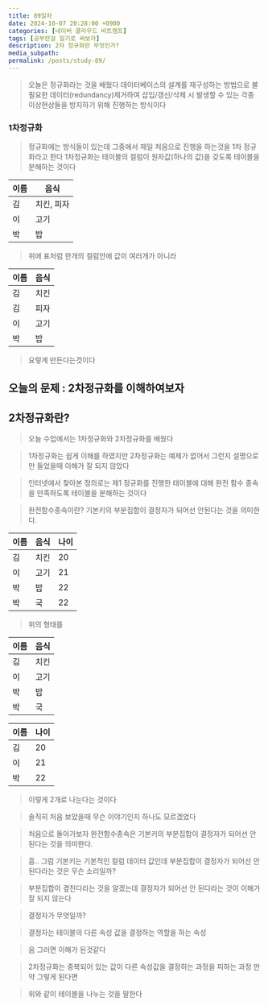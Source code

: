 ```yaml
---
title: 89일차
date: 2024-10-07 20:28:00 +0900
categories: [네이버 클라우드 비트캠프]
tags: [공부란걸 일기로 써보자]
description: 2차 정규화란 무엇인가?
media_subpath:
permalink: /posts/study-89/
---
```


> 오늘은 정규화라는 것을 배웠다
> 데이터베이스의 설계를 재구성하는 방법으로 불필요한 데이터(redundancy)제거하여
> 삽입/갱신/삭제 시 발생할 수 있는 각종 이상현상들을 방지하기 위해 진행하는 방식이다

### 1차정규화

> 정규화에는 방식들이 있는데 그중에서 제일 처음으로 진행을 하는것을 1차 정규화라고 한다
> 1차정규화는 테이블의 컬럼이 원자값(하나의 값)을 갖도록 테이블을 분해하는 것이다

| 이름 | 음식       |
| ---- | ---------- |
| 김   | 치킨, 피자 |
| 이   | 고기       |
| 박   | 밥         |

> 위에 표처럼 한개의 컬럼안에 값이 여러개가 아니라

| 이름 | 음식 |
| ---- | ---- |
| 김   | 치킨 |
| 김   | 피자 |
| 이   | 고기 |
| 박   | 밥   |

> 요렇게 만든다는것이다

## 오늘의 문제 : 2차정규화를 이해하여보자

## 2차정규화란?

> 오늘 수업에서는 1차정규화와 2차정규화를 배웠다

> 1차정규화는 쉽게 이해를 하였지만 2차정규화는 예제가 없어서 그런지 설명으로만 들었을때 이해가 잘 되지 않았다

> 인터넷에서 찾아본 정의로는 제1 정규화를 진행한 테이블에 대해 완전 함수 종속을 만족하도록 테이블을 분해하는 것이다

> 완전함수종속이란? 기본키의 부분집합이 결정자가 되어선 안된다는 것을 의미한다.

| 이름 | 음식 | 나이 |
| ---- | ---- | ---- |
| 김   | 치킨 | 20   |
| 이   | 고기 | 21   |
| 박   | 밥   | 22   |
| 박   | 국   | 22   |

> 위의 형태를

| 이름 | 음식 |
| ---- | ---- |
| 김   | 치킨 |
| 이   | 고기 |
| 박   | 밥   |
| 박   | 국   |

| 이름 | 나이 |
| ---- | ---- |
| 김   | 20   |
| 이   | 21   |
| 박   | 22   |

> 이렇게 2개로 나눈다는 것이다

> 솔직히 처음 보았을때 무슨 이야기인지 하나도 모르겠었다

> 처음으로 돌아가보자 완전함수종속은 기본키의 부분집합이 결정자가 되어선 안 된다는 것을 의미한다.

> 흠.. 그럼 기본키는 기본적인 컬럼 데이터 값인데 부분집합이 결정자가 되어선 안된다라는 것은 무슨 소리일까?

> 부분집합이 곂친다라는 것을 알겠는데 결정자가 되어선 안 된다라는 것이 이해가 잘 되지 않는다

> 결정자가 무엇일까?

> 결정자는 테이블의 다른 속성 값을 결정하는 역할을 하는 속성

> 음 그러면 이해가 된것같다

> 2차정규화는 중복되어 있는 값이 다른 속성값을 결정하는 과정을 피하는 과정 만약 그렇게 된다면

> 위와 같이 테이블을 나누는 것을 말한다

